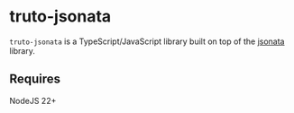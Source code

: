 # truto-jsonata

`truto-jsonata` is a TypeScript/JavaScript library built on top of the [jsonata](https://www.npmjs.com/package/jsonata) library.

## Requires

NodeJS 22+
